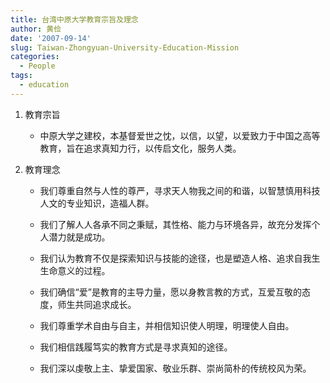```yaml
---
title: 台湾中原大学教育宗旨及理念
author: 黄俭
date: '2007-09-14'
slug: Taiwan-Zhongyuan-University-Education-Mission
categories:
  - People
tags:
  - education
---
```


1. 教育宗旨
    - 中原大学之建校，本基督爱世之忱，以信，以望，以爱致力于中国之高等教育，旨在追求真知力行，以传启文化，服务人类。

1. 教育理念
    - 我们尊重自然与人性的尊严，寻求天人物我之间的和谐，以智慧慎用科技人文的专业知识，造福人群。

    - 我们了解人人各承不同之秉赋，其性格、能力与环境各异，故充分发挥个人潜力就是成功。

    - 我们认为教育不仅是探索知识与技能的途径，也是塑造人格、追求自我生生命意义的过程。

    - 我们确信“爱”是教育的主导力量，愿以身教言教的方式，互爱互敬的态度，师生共同追求成长。

    - 我们尊重学术自由与自主，并相信知识使人明理，明理使人自由。

    - 我们相信践履笃实的教育方式是寻求真知的途径。

    - 我们深以虔敬上主、挚爱国家、敬业乐群、崇尚简朴的传统校风为荣。